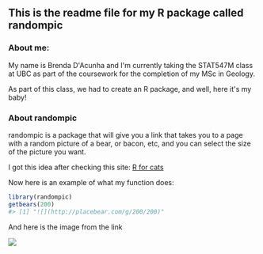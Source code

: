 This is the readme file for my R package called randompic
---------------------------------------------------------

### About me:

My name is Brenda D'Acunha and I'm currently taking the STAT547M class at UBC as part of the coursework for the completion of my MSc in Geology.

As part of this class, we had to create an R package, and well, here it's my baby!

### About randompic

randompic is a package that will give you a link that takes you to a page with a random picture of a bear, or bacon, etc, and you can select the size of the picture you want.

I got this idea after checking this site: [R for cats](http://rforcats.net)

Now here is an example of what my function does:

``` r
library(randompic)
getbears(200)
#> [1] "![](http://placebear.com/g/200/200)"
```

And here is the image from the link

![](http://placebear.com/g/100/100)
